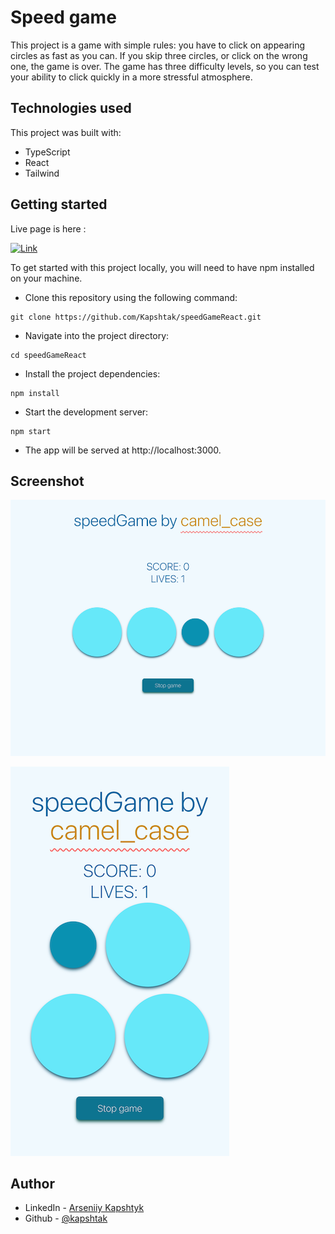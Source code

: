 # Speed game

This project is a game with simple rules: you have to click on appearing circles as fast as you can. If you skip three circles, or click on the wrong one, the game is over. The game has three difficulty levels, so you can test your ability to click quickly in a more stressful atmosphere.

## Technologies used

This project was built with:

- TypeScript
- React
- Tailwind

## Getting started

Live page is here :

[![Link](https://img.shields.io/badge/Link-Visit-blue?style=for-the-badge&logo=link)](https://public.bc.fi/s2300101/reactspeed/)

To get started with this project locally, you will need to have npm installed on your machine.

- Clone this repository using the following command:

```
git clone https://github.com/Kapshtak/speedGameReact.git
```

- Navigate into the project directory:

```
cd speedGameReact
```

- Install the project dependencies:

```
npm install
```

- Start the development server:

```
npm start
```

- The app will be served at http://localhost:3000.

## Screenshot

![desktop screenshot](<https://github.com/Kapshtak/speedGameReact/blob/main/screenshots/speedgame_(desktop).png>)

![iPhoneSE screenshot](<https://github.com/Kapshtak/speedGameReact/blob/main/screenshots/speedgame_(iPhone_SE).png>)

## Author

- LinkedIn - [Arseniiy Kapshtyk](https://www.linkedin.com/in/kapshtyk/)
- Github - [@kapshtak](https://github.com/Kapshtak)
